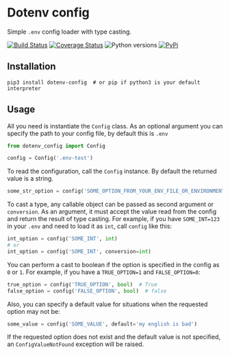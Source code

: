 Dotenv config
===
Simple `.env` config loader with type casting.

[![Build Status](https://travis-ci.org/cryptomaniac512/dotenv-config.svg?branch=master)](https://travis-ci.org/cryptomaniac512/dotenv-config)
[![Coverage Status](https://coveralls.io/repos/github/cryptomaniac512/dotenv-config/badge.svg?branch=master)](https://coveralls.io/github/cryptomaniac512/dotenv-config?branch=master)
![Python versions](https://img.shields.io/badge/python-3.6-blue.svg)
[![PyPi](https://img.shields.io/badge/PyPi-0.1.0-yellow.svg)](https://pypi.python.org/pypi/dotenv-config)

Installation
---

``` shell
pip3 install dotenv-config  # or pip if python3 is your default interpreter
```

Usage
---
All you need is instantiate the `Config` class. As an optional argument you can specify the path to your config file, by default this is `.env`

``` python
from dotenv_config import Config

config = Config('.env-test')
```

To read the configuration, call the `Config` instance. By default the returned value is a string.

``` python
some_str_option = config('SOME_OPTION_FROM_YOUR_ENV_FILE_OR_ENVIRONMENT')  # str
```

To cast a type, any callable object can be passed as second argument or `conversion`.
As an argument, it must accept the value read from the config and return the result of type casting.
For example, if you have `SOME_INT=123` in your `.env` and need to load it as `int`, call `config` like this:

``` python
int_option = config('SOME_INT', int)
# or
int_option = config('SOME_INT', conversion=int)
```

You can perform a cast to boolean if the option is specified in the config as `0` or `1`.
For example, if you have a `TRUE_OPTION=1` and `FALSE_OPTION=0`:

``` python
true_option = config('TRUE_OPTION', bool)  # True
false_option = config('FALSE_OPTION', bool)  # false
```

Also, you can specify a default value for situations when the requested option may not be:

``` python
some_value = config('SOME_VALUE', default='my english is bad')
```

If the requested option does not exist and the default value is not specified, an `ConfigValueNotFound` exception will be raised.


